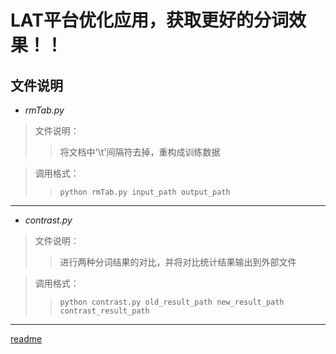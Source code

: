 # LAT平台优化应用，获取更好的分词效果！！ #
## 文件说明 ##
- *rmTab.py*
> 文件说明：
>> 将文档中'\t'间隔符去掉，重构成训练数据

> 调用格式：
>> `python rmTab.py input_path output_path`

***

- *contrast.py*
> 文件说明：
>> 进行两种分词结果的对比，并将对比统计结果输出到外部文件

> 调用格式：
>> `python contrast.py old_result_path new_result_path contrast_result_path`

***

[readme](https://github.com/warriorZH/lingosail_zph/blob/master/python/ltpPack/README.md)

